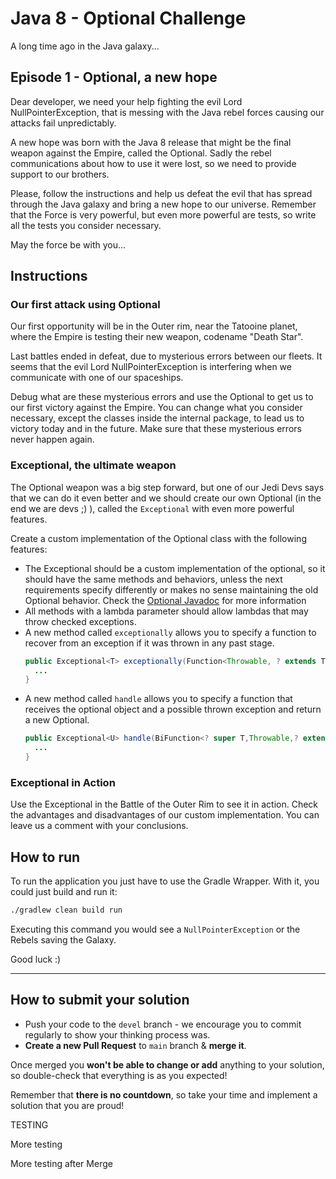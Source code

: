 # Java 8 - Optional Challenge

A long time ago in the Java galaxy...

## Episode 1 - Optional, a new hope

Dear developer, we need your help fighting the evil Lord NullPointerException, that is messing with the Java rebel forces causing our attacks fail unpredictably. 

A new hope was born with the Java 8 release that might be the final weapon against the Empire, called the Optional. Sadly the rebel communications about how to use it were lost, so we need to provide support to our brothers.

Please, follow the instructions and help us defeat the evil that has spread through the Java galaxy and bring a new hope to our universe. Remember that the Force is very powerful, but even more powerful are tests, so write all the tests you consider necessary.

May the force be with you...

## Instructions

### Our first attack using Optional

Our first opportunity will be in the Outer rim, near the Tatooine planet, where the Empire is testing their new weapon, codename "Death Star".

Last battles ended in defeat, due to mysterious errors between our fleets. It seems that the evil Lord NullPointerException is interfering when we communicate with one of our spaceships.

Debug what are these mysterious errors and use the Optional to get us to our first victory against the Empire. You can change what you consider necessary, except the classes inside the internal package, to lead us to victory today and in the future. Make sure that these mysterious errors never happen again. 

### Exceptional, the ultimate weapon

The Optional weapon was a big step forward, but one of our Jedi Devs says that we can do it even better and we should create our own Optional (in the end we are devs ;) ), called the `Exceptional` with even more powerful features.

Create a custom implementation of the Optional class with the following features:
- The Exceptional should be a custom implementation of the optional, so it should have the same methods and behaviors, unless the next requirements specify differently or makes no sense maintaining the old Optional behavior. Check the [Optional Javadoc](https://docs.oracle.com/javase/8/docs/api/java/util/Optional.html) for more information
- All methods with a lambda parameter should allow lambdas that may throw checked exceptions.
- A new method called `exceptionally` allows you to specify a function to recover from an exception if it was thrown in any past stage.
  ```java
  public Exceptional<T> exceptionally(Function<Throwable, ? extends T> fn) {
    ...
  }
  ```
- A new method called `handle` allows you to specify a function that receives the optional object and a possible thrown exception and return a new Optional.
  ```java
  public Exceptional<U> handle(BiFunction<? super T,Throwable,? extends U> fn) {
    ...
  }
  ```
  
### Exceptional in Action

Use the Exceptional in the Battle of the Outer Rim to see it in action. Check the advantages and disadvantages of our custom implementation. You can leave us a comment with your conclusions.

## How to run
To run the application you just have to use the Gradle Wrapper. 
With it, you could just build and run it:
```bash
./gradlew clean build run
```

Executing this command you would see a `NullPointerException` or the Rebels saving the Galaxy. 

Good luck :)

---

## How to submit your solution

* Push your code to the `devel` branch - we encourage you to commit regularly to show your thinking process was.
* **Create a new Pull Request** to `main` branch & **merge it**.

Once merged you **won't be able to change or add** anything to your solution, so double-check that everything is as
you expected!

Remember that **there is no countdown**, so take your time and implement a solution that you are proud!

TESTING

More testing

More testing after Merge
